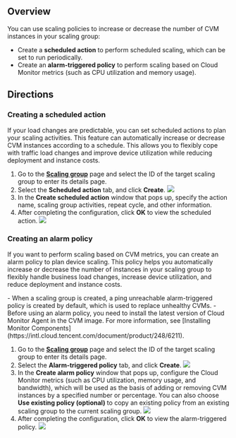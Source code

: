 ## Overview

You can use scaling policies to increase or decrease the number of CVM instances in your scaling group:
- Create a **scheduled action** to perform scheduled scaling, which can be set to run periodically.
- Create an **alarm-triggered policy** to perform scaling based on Cloud Monitor metrics (such as CPU utilization and memory usage).


## Directions

### Creating a scheduled action

If your load changes are predictable, you can set scheduled actions to plan your scaling activities. This feature can automatically increase or decrease CVM instances according to a schedule. This allows you to flexibly cope with traffic load changes and improve device utilization while reducing deployment and instance costs.
1. Go to the **[Scaling group](https://console.cloud.tencent.com/autoscaling/group?rid=1)** page and select the ID of the target scaling group to enter its details page.
2. Select the **Scheduled action** tab, and click **Create**.
![](https://qcloudimg.tencent-cloud.cn/raw/8157fcd7ee03c86af5042b357ce5c4f8.png)
3. In the **Create scheduled action** window that pops up, specify the action name, scaling group activities, repeat cycle, and other information.
4. After completing the configuration, click **OK** to view the scheduled action.
![](https://qcloudimg.tencent-cloud.cn/raw/27bb342e8aef8100fa9e3e23377af78a.png)


### Creating an alarm policy

If you want to perform scaling based on CVM metrics, you can create an alarm policy to plan device scaling. This policy helps you automatically increase or decrease the number of instances in your scaling group to flexibly handle business load changes, increase device utilization, and reduce deployment and instance costs.


<dx-alert infotype="explain" title="">
 - When a scaling group is created, a ping unreachable alarm-triggered policy is created by default, which is used to replace unhealthy CVMs.
 - Before using an alarm policy, you need to install the latest version of Cloud Monitor Agent in the CVM image. For more information, see [Installing Monitor Components](https://intl.cloud.tencent.com/document/product/248/6211).
</dx-alert>


1. Go to the **[Scaling group](https://console.cloud.tencent.com/autoscaling/group?rid=1)** page and select the ID of the target scaling group to enter its details page.
2. Select the **Alarm-triggered policy** tab, and click **Create**.
![](https://qcloudimg.tencent-cloud.cn/raw/c11b3994d5f1eafb0ca80a167ed3e41f.png)
3. In the **Create alarm policy** window that pops up, configure the Cloud Monitor metrics (such as CPU utilization, memory usage, and bandwidth), which will be used as the basis of adding or removing CVM instances by a specified number or percentage.
You can also choose **Use existing policy (optional)** to copy an existing policy from an existing scaling group to the current scaling group.
![](https://qcloudimg.tencent-cloud.cn/raw/a1d45712cfae19d74cd7236c3814961d.png)
4. After completing the configuration, click **OK** to view the alarm-triggered policy.
![](https://qcloudimg.tencent-cloud.cn/raw/ddadd2956437ddb3abecffb9759411a3.png)
